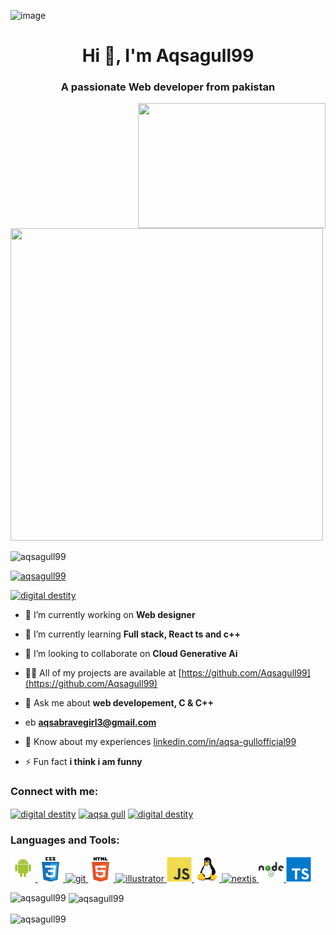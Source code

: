 ![image](https://github.com/Aqsagull99/Aqsagull99/assets/159878357/6dcb8d92-3fb0-40e2-a3f7-00e19befb6f5)
<h1 align="center">Hi 👋, I'm Aqsagull99</h1>
<h3 align="center"🤞>A passionate Web developer from pakistan</h3>
<img src="https://user-images.githubusercontent.com/74038190/219923809-b86dc415-a0c2-4a38-bc88-ad6cf06395a8.gif"width="300px"height="200"align="right">
<img src="https://user-images.githubusercontent.com/74038190/212741999-016fddbd-617a-4448-8042-0ecf907aea25.gif"width="500px"height="500">



<p align="left"> <img src="https://komarev.com/ghpvc/?username=aqsagull99&label=Profile%20views&color=0e75b6&style=flat" alt="aqsagull99" /> </p>

<p align="left"> <a href="https://github.com/ryo-ma/github-profile-trophy"><img src="https://github-profile-trophy.vercel.app/?username=aqsagull99" alt="aqsagull99" /></a> </p>

<p align="left"> <a href="https://twitter.com/digital destity" target="blank"><img src="https://img.shields.io/twitter/follow/digital destity?logo=twitter&style=for-the-badge" alt="digital destity" /></a> </p>

- 🔭 I’m currently working on **Web designer**

- 🌱 I’m currently learning **Full stack, React ts and c++**

- 👯 I’m looking to collaborate on **Cloud Generative Ai**

- 👨‍💻 All of my projects are available at [https://github.com/Aqsagull99](https://github.com/Aqsagull99)
 

- 💬 Ask me about **web developement, C & C++**

- eb **aqsabravegirl3@gmail.com**

- 📄 Know about my experiences [linkedin.com/in/aqsa-gullofficial99](linkedin.com/in/aqsa-gullofficial99)

- ⚡ Fun fact **i think i am funny**

<h3 align="left">Connect with me:</h3>
<p align="left">
<a href="https://twitter.com/digital destity" target="blank"><img align="center" src="https://raw.githubusercontent.com/rahuldkjain/github-profile-readme-generator/master/src/images/icons/Social/twitter.svg" alt="digital destity" height="30" width="40" /></a>
<a href="https://linkedin.com/in/aqsa gull" target="blank"><img align="center" src="https://raw.githubusercontent.com/rahuldkjain/github-profile-readme-generator/master/src/images/icons/Social/linked-in-alt.svg" alt="aqsa gull" height="30" width="40" /></a>
<a href="https://instagram.com/digital destity" target="blank"><img align="center" src="https://raw.githubusercontent.com/rahuldkjain/github-profile-readme-generator/master/src/images/icons/Social/instagram.svg" alt="digital destity" height="30" width="40" /></a>
</p>

<h3 align="left">Languages and Tools:</h3>
<p align="left"> <a href="https://developer.android.com" target="_blank" rel="noreferrer"> <img src="https://raw.githubusercontent.com/devicons/devicon/master/icons/android/android-original-wordmark.svg" alt="android" width="40" height="40"/> </a> <a href="https://www.w3schools.com/css/" target="_blank" rel="noreferrer"> <img src="https://raw.githubusercontent.com/devicons/devicon/master/icons/css3/css3-original-wordmark.svg" alt="css3" width="40" height="40"/> </a> <a href="https://git-scm.com/" target="_blank" rel="noreferrer"> <img src="https://www.vectorlogo.zone/logos/git-scm/git-scm-icon.svg" alt="git" width="40" height="40"/> </a> <a href="https://www.w3.org/html/" target="_blank" rel="noreferrer"> <img src="https://raw.githubusercontent.com/devicons/devicon/master/icons/html5/html5-original-wordmark.svg" alt="html5" width="40" height="40"/> </a> <a href="https://www.adobe.com/in/products/illustrator.html" target="_blank" rel="noreferrer"> <img src="https://www.vectorlogo.zone/logos/adobe_illustrator/adobe_illustrator-icon.svg" alt="illustrator" width="40" height="40"/> </a> <a href="https://developer.mozilla.org/en-US/docs/Web/JavaScript" target="_blank" rel="noreferrer"> <img src="https://raw.githubusercontent.com/devicons/devicon/master/icons/javascript/javascript-original.svg" alt="javascript" width="40" height="40"/> </a> <a href="https://www.linux.org/" target="_blank" rel="noreferrer"> <img src="https://raw.githubusercontent.com/devicons/devicon/master/icons/linux/linux-original.svg" alt="linux" width="40" height="40"/> </a> <a href="https://nextjs.org/" target="_blank" rel="noreferrer"> <img src="https://cdn.worldvectorlogo.com/logos/nextjs-2.svg" alt="nextjs" width="40" height="40"/> </a> <a href="https://nodejs.org" target="_blank" rel="noreferrer"> <img src="https://raw.githubusercontent.com/devicons/devicon/master/icons/nodejs/nodejs-original-wordmark.svg" alt="nodejs" width="40" height="40"/> </a> <a href="https://www.typescriptlang.org/" target="_blank" rel="noreferrer"> <img src="https://raw.githubusercontent.com/devicons/devicon/master/icons/typescript/typescript-original.svg" alt="typescript" width="40" height="40"/> </a> </p>

<p><img align="left" src="https://github-readme-stats.vercel.app/api/top-langs?username=aqsagull99&show_icons=true&locale=en&layout=compact" alt="aqsagull99" /></p>

<p>&nbsp;<img align="center" src="https://github-readme-stats.vercel.app/api?username=aqsagull99&show_icons=true&locale=en" alt="aqsagull99" /></p>

<p><img align="center" src="https://github-readme-streak-stats.herokuapp.com/?user=aqsagull99&" alt="aqsagull99" /></p>
